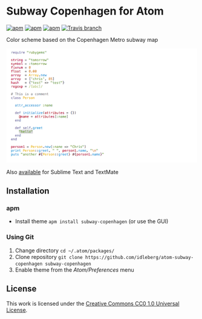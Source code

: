 # Subway Copenhagen for Atom

[![apm](https://img.shields.io/apm/l/subway-copenhagen.svg?style=flat-square)](https://atom.io/themes/subway-copenhagen)
[![apm](https://img.shields.io/apm/v/subway-copenhagen.svg?style=flat-square)](https://atom.io/themes/subway-copenhagen)
[![apm](https://img.shields.io/apm/dm/subway-copenhagen.svg?style=flat-square)](https://atom.io/themes/subway-copenhagen)
[![Travis branch](https://img.shields.io/travis/idleberg/atom-subway-copenhagen/master.svg?style=flat-square)](https://travis-ci.org/idleberg/atom-subway-copenhagen)

Color scheme based on the Copenhagen Metro subway map

![Screenshot](https://raw.githubusercontent.com/idleberg/atom-subway-copenhagen/master/preview.png)

Also [available](https://github.com/idleberg/Subway.tmTheme) for Sublime Text and TextMate

## Installation

### apm

* Install theme `apm install subway-copenhagen` (or use the GUI)

### Using Git

1. Change directory `cd ~/.atom/packages/`
2. Clone repository `git clone https://github.com/idleberg/atom-subway-copenhagen subway-copenhagen`
3. Enable theme from the *Atom/Preferences* menu

## License

This work is licensed under the [Creative Commons CC0 1.0 Universal License](http://creativecommons.org/publicdomain/zero/1.0/legalcode).